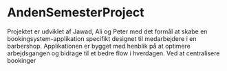 # AndenSemesterProject
Projektet er udviklet af Jawad, Ali og Peter med det formål at skabe en bookingsystem-applikation specifikt designet til medarbejdere i en barbershop. Applikationen er bygget med henblik på at optimere arbejdsgangen og bidrage til et bedre flow i hverdagen. Ved at centralisere bookinger 
